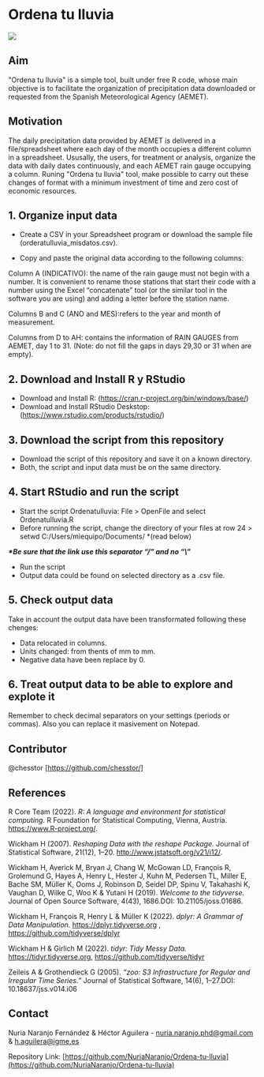 # Ordena tu lluvia
![](header.png)

## Aim
"Ordena tu lluvia" is a simple tool, built under free R code, whose main objective is to facilitate the organization of precipitation data downloaded or requested from the Spanish Meteorological Agency (AEMET).

## Motivation
The daily precipitation data provided by AEMET is delivered in a file/spreadsheet where each day of the month occupies a different column in a spreadsheet.
Ususally, the users, for treatment or analysis, organize the data with daily dates continuously, and each AEMET rain gauge occupying a column.
Runing "Ordena tu lluvia" tool, make possible to carry out these changes of format with a minimum investment of time and zero cost of economic resources.

## 1. Organize input data 
* Create a CSV in your Spreadsheet program or download the sample file (orderatulluvia_misdatos.csv).

* Copy and paste the original data according to the following columns: 
 
Column A (INDICATIVO): the name of the rain gauge must not begin with a number. It is convenient to rename those stations that start their code with a number using the Excel “concatenate” tool (or the similar tool in the software you are using) and adding a letter before the station name. 

Columns B and C (ANO and MES):refers to the year and month of measurement. 

Columns from D to AH: contains the information of RAIN GAUGES from AEMET, day 1 to 31. (Note: do not fill the gaps in days 29,30 or 31 when are empty).

## 2. Download and Install R y RStudio
* Download and Install R: (<https://cran.r-project.org/bin/windows/base/>)
* Download and Install RStudio Deskstop: (<https://www.rstudio.com/products/rstudio/>)

## 3. Download the script from this repository
*	Download the script of this repository and save it on a known directory.
*	Both, the script and input data must be on the same directory.

## 4. Start RStudio and run the script

*	Start the script Ordenatulluvia: File > OpenFile and select Ordenatulluvia.R
*	Before running the script, change the directory of your files at row 24 > setwd C:/Users/miequipo/Documents/  *(read below)

___*Be sure that the link use this separator “/” and no “\”___

*	Run the script
*	Output data could be found on selected directory as a .csv file.

## 5. Check output data

Take in account the output data have been transformated following these chenges:
*	Data relocated in columns.
*	Units changed: from thents of mm to mm.
*	Negative data have been replace by 0.

## 6.	Treat output data to be able to explore and explote it

Remember to check decimal separators on your settings (periods or commas). Also you can replace it masivement on Notepad. 


## Contributor

@chesstor [https://github.com/chesstor/]

## References

R Core Team (2022). _R: A language and environment for statistical computing._ R Foundation for Statistical Computing, Vienna, Austria. <https://www.R-project.org/>.

Wickham H (2007). _Reshaping Data with the reshape Package._ Journal of Statistical Software, 21(12), 1–20. <http://www.jstatsoft.org/v21/i12/>.

Wickham H, Averick M, Bryan J, Chang W, McGowan LD, François R, Grolemund G, Hayes A, Henry L, Hester J, Kuhn M, Pedersen TL, Miller E, Bache SM, Müller K, Ooms J, Robinson D, Seidel DP, Spinu V, Takahashi K, Vaughan D, Wilke C, Woo K & Yutani H (2019). _Welcome to the tidyverse._ Journal of Open Source Software, 4(43), 1686.DOI: 10.21105/joss.01686.

Wickham H, François R, Henry L & Müller K (2022). _dplyr: A Grammar of Data Manipulation._ <https://dplyr.tidyverse.org> , <https://github.com/tidyverse/dplyr>

Wickham H & Girlich M (2022). _tidyr: Tidy Messy Data._ <https://tidyr.tidyverse.org>, <https://github.com/tidyverse/tidyr>

Zeileis A & Grothendieck G (2005). _“zoo: S3 Infrastructure for Regular and Irregular Time Series.”_ Journal of Statistical Software, 14(6), 1–27.DOI: 10.18637/jss.v014.i06


## Contact

Nuria Naranjo Fernández & Héctor Aguilera  - nuria.naranjo.phd@gmail.com & h.aguilera@igme.es

Repository Link: [https://github.com/NuriaNaranjo/Ordena-tu-lluvia](https://github.com/NuriaNaranjo/Ordena-tu-lluvia)
